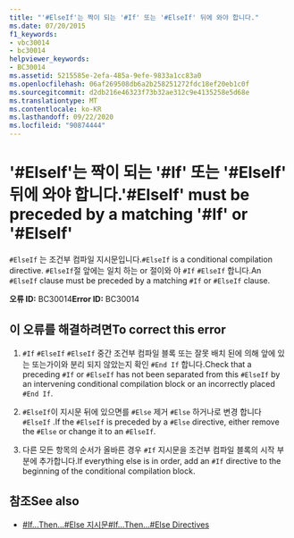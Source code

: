 ```yaml
---
title: "'#ElseIf'는 짝이 되는 '#If' 또는 '#ElseIf' 뒤에 와야 합니다."
ms.date: 07/20/2015
f1_keywords:
- vbc30014
- bc30014
helpviewer_keywords:
- BC30014
ms.assetid: 5215585e-2efa-485a-9efe-9833a1cc83a0
ms.openlocfilehash: 06af269508db6a2b258251272fdc18ef20eb1c0f
ms.sourcegitcommit: d2db216e46323f73b32ae312c9e4135258e5d68e
ms.translationtype: MT
ms.contentlocale: ko-KR
ms.lasthandoff: 09/22/2020
ms.locfileid: "90874444"
---
```

# <a name="elseif-must-be-preceded-by-a-matching-if-or-elseif"></a><span data-ttu-id="0fcbf-102">'#ElseIf'는 짝이 되는 '#If' 또는 '#ElseIf' 뒤에 와야 합니다.</span><span class="sxs-lookup"><span data-stu-id="0fcbf-102">'#ElseIf' must be preceded by a matching '#If' or '#ElseIf'</span></span>

<span data-ttu-id="0fcbf-103">`#ElseIf` 는 조건부 컴파일 지시문입니다.</span><span class="sxs-lookup"><span data-stu-id="0fcbf-103">`#ElseIf` is a conditional compilation directive.</span></span> <span data-ttu-id="0fcbf-104">`#ElseIf`절 앞에는 일치 하는 or 절이와 야 `#If` `#ElseIf` 합니다.</span><span class="sxs-lookup"><span data-stu-id="0fcbf-104">An `#ElseIf` clause must be preceded by a matching `#If` or `#ElseIf` clause.</span></span>  
  
 <span data-ttu-id="0fcbf-105">**오류 ID:** BC30014</span><span class="sxs-lookup"><span data-stu-id="0fcbf-105">**Error ID:** BC30014</span></span>  
  
## <a name="to-correct-this-error"></a><span data-ttu-id="0fcbf-106">이 오류를 해결하려면</span><span class="sxs-lookup"><span data-stu-id="0fcbf-106">To correct this error</span></span>  
  
1. <span data-ttu-id="0fcbf-107">`#If` `#ElseIf` `#ElseIf` 중간 조건부 컴파일 블록 또는 잘못 배치 된에 의해 앞에 있는 또는가이와 분리 되지 않았는지 확인 `#End If` 합니다.</span><span class="sxs-lookup"><span data-stu-id="0fcbf-107">Check that a preceding `#If` or `#ElseIf` has not been separated from this `#ElseIf` by an intervening conditional compilation block or an incorrectly placed `#End If`.</span></span>  
  
2. <span data-ttu-id="0fcbf-108">`#ElseIf`이 지시문 뒤에 있으면를 `#Else` 제거 `#Else` 하거나로 변경 합니다 `#ElseIf` .</span><span class="sxs-lookup"><span data-stu-id="0fcbf-108">If the `#ElseIf` is preceded by a `#Else` directive, either remove the `#Else` or change it to an `#ElseIf`.</span></span>  
  
3. <span data-ttu-id="0fcbf-109">다른 모든 항목의 순서가 올바른 경우 `#If` 지시문을 조건부 컴파일 블록의 시작 부분에 추가합니다.</span><span class="sxs-lookup"><span data-stu-id="0fcbf-109">If everything else is in order, add an `#If` directive to the beginning of the conditional compilation block.</span></span>  
  
## <a name="see-also"></a><span data-ttu-id="0fcbf-110">참조</span><span class="sxs-lookup"><span data-stu-id="0fcbf-110">See also</span></span>

- [<span data-ttu-id="0fcbf-111">#If...Then...#Else 지시문</span><span class="sxs-lookup"><span data-stu-id="0fcbf-111">#If...Then...#Else Directives</span></span>](../directives/if-then-else-directives.md)

